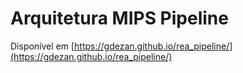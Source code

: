 # Arquitetura MIPS Pipeline

Disponível em [https://gdezan.github.io/rea_pipeline/](https://gdezan.github.io/rea_pipeline/)
